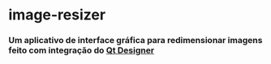 # image-resizer

### Um aplicativo de interface gráfica para redimensionar imagens feito com integração do [Qt Designer](https://build-system.fman.io/qt-designer-download)

